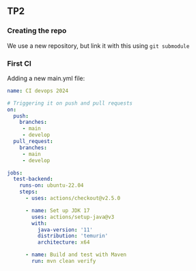 ## TP2

### Creating the repo
We use a new repository, but link it with this using `git submodule`

### First CI
Adding a new main.yml file:
```yaml
name: CI devops 2024

# Triggering it on push and pull requests
on:
  push:
    branches:
     - main
     - develop
  pull_request:
    branches:
     - main
     - develop

jobs:
  test-backend: 
    runs-on: ubuntu-22.04
    steps:
      - uses: actions/checkout@v2.5.0

      - name: Set up JDK 17
        uses: actions/setup-java@v3
        with:
          java-version: '11'
          distribution: 'temurin'
          architecture: x64

      - name: Build and test with Maven
        run: mvn clean verify
```